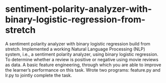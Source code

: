 # sentiment-polarity-analyzer-with-binary-logistic-regression-from-stretch
A sentiment polarity analyzer with binary logistic regression build from stretch. Implemented a working Natural Language Processing (NLP) system, i.e., a sentiment polarity analyzer, using binary logistic regression. To determine whether a review is positive or negative using movie reviews as data. A basic feature engineering, through which you are able to improve the learner’s performance on this task. Wrote two programs: feature.py and lr.py to jointly complete the task.
